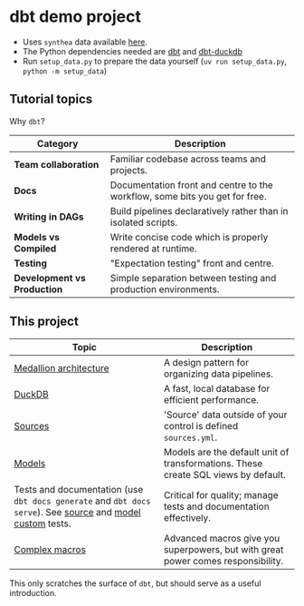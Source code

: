 # dbt demo project

- Uses `synthea` data available [here](https://synthetichealth.github.io/synthea/).
- The Python dependencies needed are [dbt](https://github.com/dbt-labs/dbt-core) and [dbt-duckdb](https://github.com/duckdb/dbt-duckdb)
- Run `setup_data.py` to prepare the data yourself (`uv run setup_data.py`, `python -m setup_data`)

## Tutorial topics

Why `dbt`?

| **Category**               | **Description**                                                                 |
|----------------------------|---------------------------------------------------------------------------------|
| **Team collaboration**      | Familiar codebase across teams and projects. |
| **Docs**                    | Documentation front and centre to the workflow, some bits you get for free. |
| **Writing in DAGs**         | Build pipelines declaratively rather than in isolated scripts.  |
| **Models vs Compiled**      | Write concise code which is properly rendered at runtime.  |
| **Testing**                 | "Expectation testing" front and centre.          |
| **Development vs Production** | Simple separation between testing and production environments. |


## This project

| Topic                                                                                             | Description                                           |
|---------------------------------------------------------------------------------------------------|-------------------------------------------------------|
| [Medallion architecture](https://www.databricks.com/glossary/medallion-architecture)            | A design pattern for organizing data pipelines.      |
| [DuckDB](https://duckdb.org)                                                                     | A fast, local database for efficient performance.     |
| [Sources](https://docs.getdbt.com/docs/build/sources)                                             | 'Source' data outside of your control is defined `sources.yml`.                           |
| [Models](https://docs.getdbt.com/docs/build/models)                                              | Models are the default unit of transformations. These create SQL views by default.   |
| Tests and documentation (use `dbt docs generate` and `dbt docs serve`). See [source](temp_dbt/models/sources.yml) and [model](temp_dbt/models/schema.yml) [custom](temp_dbt/tests/generic/test_date_range.sql) tests.                            | Critical for quality; manage tests and documentation effectively. |
| [Complex macros](temp_dbt/models/gold/pivot_condition_encounters.sql)                             | Advanced macros give you superpowers, but with great power comes responsibility.         |

This only scratches the surface of `dbt`, but should serve as a useful introduction.
